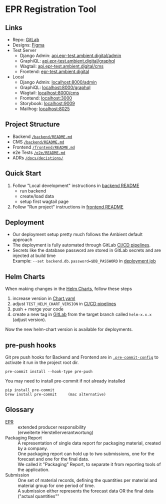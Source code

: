 # EPR Registration Tool

## Links

- Repo: [GitLab](https://gitlab.ambient-innovation.com/giz/epr-registration-tool)
- Designs: [Figma](https://www.figma.com/file/DAopFQAjt8DvKetQfrH7EG/GIZ-EPR-Registration-Tool-MUI)
- Test Server
  - Django Admin: [api.epr-test.ambient.digital/admin](https://api.epr-tool.ambient.digital/admin/)
  - GraphiQL: [api.epr-test.ambient.digital/graphql](https://api.epr-tool.ambient.digital/graphql/)
  - Wagtail: [api.epr-test.ambient.digital/cms](https://api.epr-tool.ambient.digital/cms/)
  - Frontend: [epr-test.ambient.digital](https://epr-tool.ambient.digital/)
- Local
  - Django Admin: [localhost:8000/admin](http://localhost:8000/admin/)
  - GraphiQL: [localhost:8000/graphql](http://localhost:8000/grapqhl/)
  - Wagtail: [localhost:8000/cms](http://localhost:8000/cms/)
  - Frontend: [localhost:3000](http://localhost:3000)
  - Storybook: [localhost:9009](http://localhost:9009)
  - Mailhog: [localhost:8025](http://localhost:8025)


## Project Structure

- Backend [`/backend/README.md`](./backend/README.md)
- CMS [`/backend/README.md`](./backend/README.md)
- Frontend [`/frontend/README.md`](./frontend/README.md)
- e2e Tests [`/e2e/README.md`](./e2e/README.md)
- ADRs [`/docs/decistions/`](./docs/decisions/0000-example-use-adrs.md)


## Quick Start

1. Follow "Local development" instructions in [backend README](./backend/README.md)
   - run backend
   - create/load data
   - setup first wagtail page
2. Follow "Run project" instructions in [frontend README](./frontend/README.md)


## Deployment

- Our deployment setup pretty much follows the Ambient default approach
- The deployment is fully automated through GitLab [CI/CD pipelines](.gitlab-ci.yml).  
- Secrets like the database password are stored in GitLab secrets and are injected at build time  
  Example: `--set backend.db.password=$DB_PASSWORD` in [deployment job](.gitlab-ci.yml)

## Helm Charts

When making changes in the [Helm Charts](charts/epr-registration-tool/Chart.yaml), follow these steps

  1. increase version in [Chart.yaml](charts/epr-registration-tool/Chart.yaml)
  2. adjust `TEST_HELM_CHART_VERSION` in [CI/CD pipelines](.gitlab-ci.yml)
  3. push + merge your code
  4. create a new tag in [GitLab](https://gitlab.ambient-innovation.com/giz/epr-registration-tool/-/tags) 
     from the target branch called `helm-x.x.x` (adjust version).

Now the new helm-chart version is available for deployments.

## pre-push hooks

Git pre push hooks for Backend and Frontend are in [`.pre-commit-config`](./.pre-commit-config.yaml)
to activate it run in the project root dir.

    pre-commit install --hook-type pre-push

You may need to install pre-commit if not already installed

    pip install pre-commit
    brew install pre-commit     (mac alternative)


## Glossary

<dl>
  <dt>
    <a href="https://www.zmart.de/blog/epr-was-ist-die-erweiterte-herstellerverantwortung" target='_blank'>
      EPR
    </a>
  </dt>
  <dd>
    extended producer responsibility <br>
    (erweiterte Herstellerverantwortung)
  </dd>
  <dt>Packaging Report</dt>
  <dd>
    A representation of single data report for packaging material, created by a company.<br>
    One packaging report can hold up to two submissions, one for the forecast and one for the final data.<br>
    We called it "Packaging" Report, to separate it from reporting tools of the application.
  </dd>
  <dt>Submission</dt>
  <dd>
    One set of material records, defining the quantities per material and material group for one period of time.<br>
    A submission either represents the forecast data OR the final data ("actual quantities""
  </dd>
</dl>
